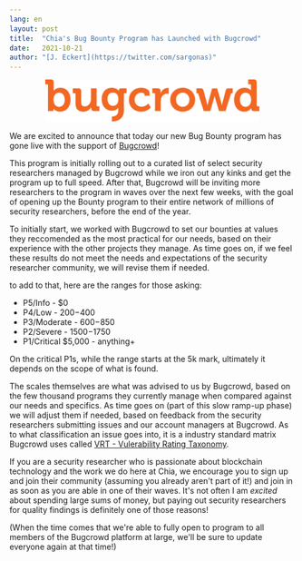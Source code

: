 ```yaml
---
lang: en
layout: post
title:  "Chia's Bug Bounty Program has Launched with Bugcrowd"
date:   2021-10-21
author: "[J. Eckert](https://twitter.com/sargonas)"
---
```


<p align="center">
<img src="/assets/blog/Bugcrowd-logo.png" alt="Bugcrowd Logo" width="75%">
</p>

We are excited to announce that today our new Bug Bounty program has gone live with the support of [Bugcrowd](https://bugcrowd.com)!

This program is initially rolling out to a curated list of select security researchers managed by Bugcrowd while we iron out any kinks and get the program up to full speed. After that, Bugcrowd will be inviting more researchers to the program in waves over the next few weeks, with the goal of opening up the Bounty program to their entire network of millions of security researchers, before the end of the year.

To initially start, we worked with Bugcrowd to set our bounties at values they reccomended as the most practical for our needs, based on their experience with the other projects they manage. As time goes on, if we feel these results do not meet the needs and expectations of the security researcher community, we will revise them if needed.

to add to that, here are the ranges for those asking:

* P5/Info - $0
* P4/Low - $200-$400
* P3/Moderate - $600-$850
* P2/Severe - $1500-$1750
* P1/Critical $5,000 - anything+

On the critical P1s, while the range starts at the 5k mark, ultimately it depends on the scope of what is found.

The scales themselves are what was advised to us by Bugcrowd, based on the few thousand programs they currently manage when compared against our needs and specifics. As time goes on (part of this slow ramp-up phase) we will adjust them if needed, based on feedback from the security researchers submitting issues and our account managers at Bugcrowd. As to what classification an issue goes into, it is a industry standard matrix Bugcrowd uses called [VRT - Vulerability Rating Taxonomy](https://bugcrowd.com/vulnerability-rating-taxonomy). 

If you are a security researcher who is passionate about blockchain technology and the work we do here at Chia, we encourage you to sign up and join their community (assuming you already aren't part of it!) and join in as soon as you are able in one of their waves. It's not often I am *excited* about spending large sums of money, but paying out security researchers for quality findings is definitely one of those reasons!

(When the time comes that we're able to fully open to program to all members of the Bugcrowd platform at large, we'll be sure to update everyone again at that time!)
